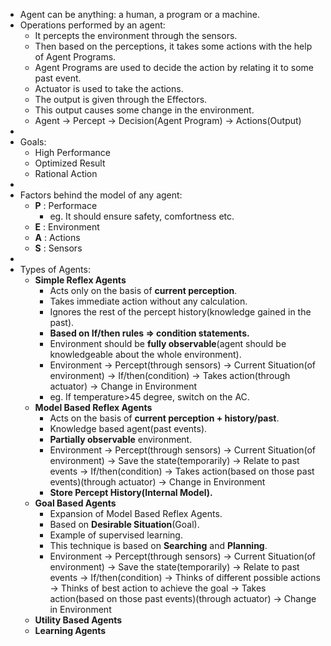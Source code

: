 - Agent can be anything: a human, a program or a machine.
- Operations performed by an agent:
  * It percepts the environment through the sensors.
  * Then based on the perceptions, it takes some actions with the help of Agent Programs.
  * Agent Programs are used to decide the action by relating it to some past event.
  * Actuator is used to take the actions.
  * The output is given through the Effectors.
  * This output causes some change in the environment.
  * Agent -> Percept -> Decision(Agent Program) -> Actions(Output)
- 
- Goals:
  * High Performance
  * Optimized Result
  * Rational Action
-   
- Factors behind the model of any agent:
  * **P** : Performace
    * eg. It should ensure safety, comfortness etc.
  * **E** : Environment
  * **A** : Actions
  * **S** : Sensors
- 
- Types of Agents:
  * **Simple Reflex Agents**
    * Acts only on the basis of **current perception**.
    * Takes immediate action without any calculation.
    * Ignores the rest of the percept history(knowledge gained in the past).
    * **Based on If/then rules => condition statements.**
    * Environment should be **fully observable**(agent should be knowledgeable about the whole environment).
    * Environment -> Percept(through sensors) -> Current Situation(of environment) -> If/then(condition) -> Takes action(through actuator) -> Change in Environment
    * eg. If temperature>45 degree, switch on the AC.
  * **Model Based Reflex Agents**
    * Acts on the basis of **current perception + history/past**.
    * Knowledge based agent(past events).
    * **Partially observable** environment.
    * Environment -> Percept(through sensors) -> Current Situation(of environment) -> Save the state(temporarily) -> Relate to past events -> If/then(condition) -> Takes               action(based on those past events)(through actuator) -> Change in Environment
    * **Store Percept History(Internal Model).**
  * **Goal Based Agents**
    * Expansion of Model Based Reflex Agents.
    * Based on **Desirable Situation**(Goal).
    * Example of supervised learning.
    * This technique is based on **Searching** and **Planning**.
    * Environment -> Percept(through sensors) -> Current Situation(of environment) -> Save the state(temporarily) -> Relate to past events -> If/then(condition) -> Thinks of           different possible actions -> Thinks of best action to achieve the goal -> Takes action(based on those past events)(through actuator) -> Change in Environment
  * **Utility Based Agents**
  * **Learning Agents**
